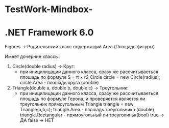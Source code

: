 # TestWork-Mindbox-
# .NET Framework 6.0
Figures -> Родительский класс содержащий 
  Area (Площадь фигуры)

Имеет дочерние классы:
1. Circle(double radius) -> Круг:
   - при иницилицации данного класса, сразу же рассчитываеться плошадь по формуле  S = π × r2
     Circle circle = new Circle(radius);
     circle.Area - плошадь круга (double)
3. Triangle(double a, double b, double c) -> Треугольник:
   - при иницилицации данного класса, сразу же рассчитываеться плошадь по формуле Герона,
     и проверяется является ли треугольник прямоугольным
     Triangle triangle = new Triangle(a,b,c);
     triangle.Area - плошадь треугольника (double)
     triangle.Rectangular -  прямоугольный ли треуголиньк(bool)
                             true  -> ДА
                             false  -> НЕТ
